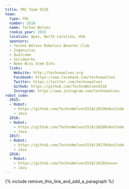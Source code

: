 ```yaml
---
title: FRC Team 5518
team:
  type: FRC
  number: 5518
  name: Techno Wolves
  rookie_year: 2015
  location: Apex, North Carolina, USA
  sponsors:
  - Techno Wolves Robotics Booster Club
  - Ingenuitas
  - Qualcomm
  - Solidworks
  - Wake Ncsu Stem Echs
  links:
    Website: http://technowolves.org
    Facebook: https://www.facebook.com/technowolves
    Twitter: https://twitter.com/technowolves
    GitHub: https://github.com/TechnoWolves5518
    Instagram: https://www.instagram.com/technowolves
robot_code:
  2015:
  - Robot:
    - https://github.com/TechnoWolves5518/2015RobotCode
    - Java
  2016:
  - Robot:
    - https://github.com/TechnoWolves5518/2016RobotCode
    - Java
  2017:
  - Robot:
    - https://github.com/TechnoWolves5518/2017RobotCode
    - Java
  2018:
  - Robot:
    - https://github.com/TechnoWolves5518/2018Season
    - Java
---
```


{% include remove_this_line_and_add_a_paragraph %}